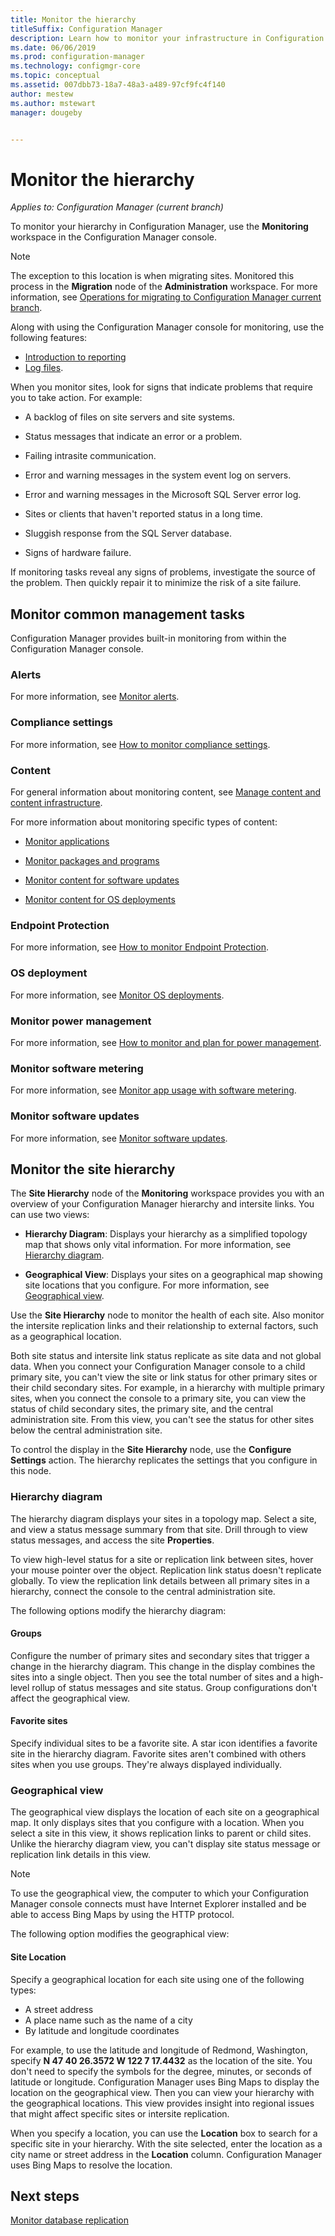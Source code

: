 ```yaml
---
title: Monitor the hierarchy
titleSuffix: Configuration Manager
description: Learn how to monitor your infrastructure in Configuration Manager by using the Monitoring workspace in the console.
ms.date: 06/06/2019
ms.prod: configuration-manager
ms.technology: configmgr-core
ms.topic: conceptual
ms.assetid: 007dbb73-18a7-48a3-a489-97cf9fc4f140
author: mestew
ms.author: mstewart
manager: dougeby


---
```


# Monitor the hierarchy

*Applies to: Configuration Manager (current branch)*

To monitor your hierarchy in Configuration Manager, use the **Monitoring** workspace in the Configuration Manager console.  

> [!NOTE]  
> The exception to this location is when migrating sites. Monitored this process in the **Migration** node of the **Administration** workspace. For more information, see [Operations for migrating to Configuration Manager current branch](/sccm/core/migration/operations-for-migration).  

Along with using the Configuration Manager console for monitoring, use the following features:

- [Introduction to reporting](/configmgr/core/servers/manage/introduction-to-reporting)
- [Log files](/sccm/core/plan-design/hierarchy/log-files).  

When you monitor sites, look for signs that indicate problems that require you to take action. For example:  

- A backlog of files on site servers and site systems.  

- Status messages that indicate an error or a problem.  

- Failing intrasite communication.  

- Error and warning messages in the system event log on servers.  

- Error and warning messages in the Microsoft SQL Server error log.  

- Sites or clients that haven't reported status in a long time.  

- Sluggish response from the SQL Server database.  

- Signs of hardware failure.  

If monitoring tasks reveal any signs of problems, investigate the source of the problem. Then quickly repair it to minimize the risk of a site failure.  


## <a name="BKMK_MonintorMgmtTasks"></a> Monitor common management tasks

Configuration Manager provides built-in monitoring from within the Configuration Manager console.

### Alerts

For more information, see [Monitor alerts](/sccm/core/servers/manage/use-alerts-and-the-status-system#BKMK_MonitorAlerts).  

### Compliance settings

For more information, see [How to monitor compliance settings](/sccm/compliance/deploy-use/monitor-compliance-settings).

### Content

For general information about monitoring content, see [Manage content and content infrastructure](/sccm/core/servers/deploy/configure/manage-content-and-content-infrastructure).  

For more information about monitoring specific types of content:

- [Monitor applications](/sccm/apps/deploy-use/monitor-applications-from-the-console)

- [Monitor packages and programs](/sccm/apps/deploy-use/packages-and-programs#monitor-packages-and-programs)  

- [Monitor content for software updates](/sccm/sum/deploy-use/monitor-software-updates#BKMK_MonitorContent)

- [Monitor content for OS deployments](/sccm/osd/deploy-use/monitor-operating-system-deployments#BKMK_MonitorContent)

### Endpoint Protection

For more information, see [How to monitor Endpoint Protection](/sccm/protect/deploy-use/monitor-endpoint-protection).  

### OS deployment

For more information, see [Monitor OS deployments](/sccm/osd/deploy-use/monitor-operating-system-deployments).

### Monitor power management

For more information, see [How to monitor and plan for power management](/sccm/core/clients/manage/power/monitor-and-plan-for-power-management).  

### Monitor software metering

For more information, see [Monitor app usage with software metering](/sccm/apps/deploy-use/monitor-app-usage-with-software-metering).  

### Monitor software updates

For more information, see [Monitor software updates](/sccm/sum/deploy-use/monitor-software-updates).  


## <a name="BKMK_SH_Node"></a> Monitor the site hierarchy

The **Site Hierarchy** node of the **Monitoring** workspace provides you with an overview of your Configuration Manager hierarchy and intersite links. You can use two views:  

- **Hierarchy Diagram**: Displays your hierarchy as a simplified topology map that shows only vital information. For more information, see [Hierarchy diagram](#hierarchy-diagram).  

- **Geographical View**: Displays your sites on a geographical map showing site locations that you configure. For more information, see [Geographical view](#geographical-view).  

Use the **Site Hierarchy** node to monitor the health of each site. Also monitor the intersite replication links and their relationship to external factors, such as a geographical location.  

Both site status and intersite link status replicate as site data and not global data. When you connect your Configuration Manager console to a child primary site, you can't view the site or link status for other primary sites or their child secondary sites. For example, in a hierarchy with multiple primary sites, when you connect the console to a primary site, you can view the status of child secondary sites, the primary site, and the central administration site. From this view, you can't see the status for other sites below the central administration site.  

To control the display in the **Site Hierarchy** node, use the **Configure Settings** action. The hierarchy replicates the settings that you configure in this node.  

### Hierarchy diagram

The hierarchy diagram displays your sites in a topology map. Select a site, and view a status message summary from that site. Drill through to view status messages, and access the site **Properties**.  

To view high-level status for a site or replication link between sites, hover your mouse pointer over the object. Replication link status doesn't replicate globally. To view the replication link details between all primary sites in a hierarchy, connect the console to the central administration site.  

The following options modify the hierarchy diagram:  

#### Groups

Configure the number of primary sites and secondary sites that trigger a change in the hierarchy diagram. This change in the display combines the sites into a single object. Then you see the total number of sites and a high-level rollup of status messages and site status. Group configurations don't affect the geographical view.  

#### Favorite sites

Specify individual sites to be a favorite site. A star icon identifies a favorite site in the hierarchy diagram. Favorite sites aren't combined with others sites when you use groups. They're always displayed individually.  

### Geographical view

The geographical view displays the location of each site on a geographical map. It only displays sites that you configure with a location. When you select a site in this view, it shows replication links to parent or child sites. Unlike the hierarchy diagram view, you can't display site status message or replication link details in this view.  

> [!NOTE]  
> To use the geographical view, the computer to which your Configuration Manager console connects must have Internet Explorer installed and be able to access Bing Maps by using the HTTP protocol.  

The following option modifies the geographical view:  

#### Site Location

Specify a geographical location for each site using one of the following types:

- A street address
- A place name such as the name of a city
- By latitude and longitude coordinates

For example, to use the latitude and longitude of Redmond, Washington, specify **N 47 40 26.3572 W 122 7 17.4432** as the location of the site. You don't need to specify the symbols for the degree, minutes, or seconds of latitude or longitude. Configuration Manager uses Bing Maps to display the location on the geographical view. Then you can view your hierarchy with the geographical locations. This view provides insight into regional issues that might affect specific sites or intersite replication.  

When you specify a location, you can use the **Location** box to search for a specific site in your hierarchy. With the site selected, enter the location as a city name or street address in the **Location** column. Configuration Manager uses Bing Maps to resolve the location.  

<a name="BKMK_MonitorRepLinksAndStatuss"></a>

## Next steps

[Monitor database replication](/sccm/core/servers/manage/monitor-replication)
